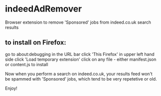 # indeedAdRemover
Browser extension to remove 'Sponsored' jobs from indeed.co.uk search results

## to install on Firefox:
go to about:debugging in the URL bar
click 'This Firefox' in upper left hand side
click 'Load temporary extension'
click on any file - either manifest.json or content.js to install

Now when you perform a search on indeed.co.uk, your results feed won't be spammed with 'Sponsored' jobs, which tend to be very repetetive or old.

Enjoy!

